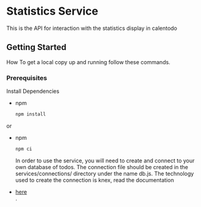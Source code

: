 # Statistics Service
This is the API for interaction with the statistics display in calentodo

## Getting Started

How To get a local copy up and running follow these commands.

### Prerequisites

Install Dependencies
* npm
  ```sh
  npm install
  ```
or
* npm
  ```sh
  npm ci
  ```
  
  In order to use the service, you will need to create and connect to your own database of todos. The connection file should be created in the services/connections/ directory under the name db.js. The technology used to create the connection is knex, read the documentation <li><a href="https://knexjs.org/">here</a></li>.
  
  
